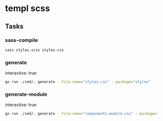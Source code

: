 # templ scss

## Tasks

### sass-compile

```bash
sass styles.scss styles.css
```

### generate

interactive: true

```bash
go run ./cmd/. generate --file-name="styles.css" --package="styles"
```

### generate-module

interactive: true

```bash
go run ./cmd/. generate --file-name="components.module.css" --package="styles"
```
